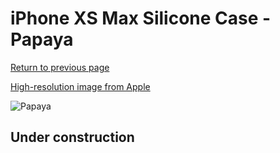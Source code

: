 # iPhone XS Max Silicone Case - Papaya

[Return to previous page](/iphone_x)

[High-resolution image from Apple](https://store.storeimages.cdn-apple.com/8756/as-images.apple.com/is/MVF72?wid=4500&hei=4500&fmt=png)

<div style="width: 512px"><img src="/almost_uncompressed/MVF72.webp" alt="Papaya"></div>

## Under construction

